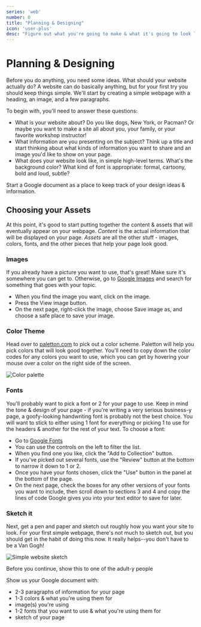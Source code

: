 ```yaml
---
series: 'web'
number: 0
title: "Planning & Designing"
icon: 'user-plus'
desc: "Figure out what you're going to make & what it's going to look like"
---
```

# Planning & Designing

Before you do anything, you need some ideas. What should your website actually do? A website can do basically anything, but for your first try you should keep things simple. We'll start by creating a simple webpage with a heading, an image, and a few paragraphs.

To begin with, you'll need to answer these questions:

- What is your website about? Do you like dogs, New York, or Pacman?  Or maybe you want to make a site all about you, your family, or your favorite workshop instructor!
- What information are you presenting on the subject? Think up a title and start thinking about what kinds of information you want to share and an image you'd like to show on your page.
- What does your website look like, in simple high-level terms. What's the background color? What kind of font is appropriate: formal, cartoony, bold and loud, subtle?

Start a Google document as a place to keep track of your design ideas & information.


## Choosing your Assets
At this point, it's good to start putting together the content & assets that will eventually appear on your webpage.  *Content* is the actual information that will be displayed on your page.  *Assets* are all the other stuff - images, colors, fonts, and the other pieces that help your page look good.

### Images

If you already have a picture you want to use, that's great!  Make sure it's somewhere you can get to.  Otherwise, go to [Google Images](https://www.google.com/imghp?gws_rd=ssl) and search for something that goes with your topic.

- When you find the image you want, click on the image.
- Press the View image button.
- On the next page, right-click the image, choose Save image as, and choose a safe place to save your image.

### Color Theme

Head over to [paletton.com](http://paletton.com/) to pick out a color scheme.  Paletton will help you pick colors that will look good together.  You'll need to copy down the color codes for any colors you want to use, which you can get by hovering your mouse over a color on the right side of the screen.

![Color palette](/img/paletton.png)

### Fonts

You'll probably want to pick a font or 2 for your page to use.   Keep in mind the tone & design of your page - if you're writing a very serious business-y page, a goofy-looking handwriting font is probably not the best choice.  You will want to stick to either using 1 font for everything or picking 1 to use for the headers & another for the rest of your text.  To choose a font:

- Go to [Google Fonts](http://google.com/fonts)
- You can use the controls on the left to filter the list.
- When you find one you like, click the "Add to Collection" button.
- If you've picked out several fonts, use the "Review" button at the bottom to narrow it down to 1 or 2.
- Once you have your fonts chosen, click the "Use" button in the panel at the bottom of the page.
- On the next page, check the boxes for any other versions of your fonts you want to include, then scroll down to sections 3 and 4 and copy the lines of code Google gives you into your text editor to save for later.

### Sketch it

Next, get a pen and paper and sketch out roughly how you want your site to look. For your first simple webpage, there's not much to sketch out, but you should get in the habit of doing this now. It really helps--you don't have to be a Van Gogh!

![Simple website sketch](/img/website-drawing-scan.png)

<div class="panel panel-primary">
<div class="panel-heading">Before you continue, show this to one of the adult-y people</div>
  <div class="panel-body" markdown="1">

Show us your Google document with:

- 2-3 paragraphs of information for your page
- 1-3 colors & what you're using them for
- image(s) you're using
- 1-2 fonts that you want to use & what you're using them for
- sketch of your page

</div>
